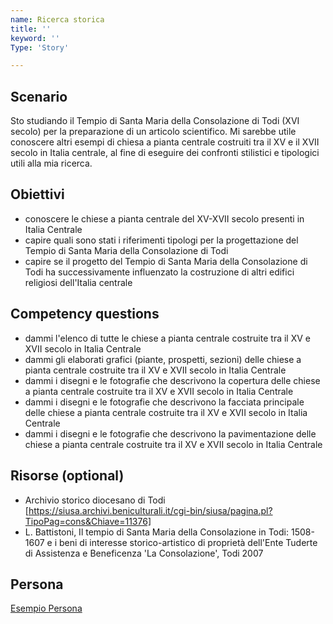 ```yaml
---
name: Ricerca storica
title: ''
keyword: ''
Type: 'Story'

---
```


## Scenario
Sto studiando il Tempio di Santa Maria della Consolazione di Todi (XVI secolo) per la preparazione di un articolo scientifico. Mi sarebbe utile conoscere altri esempi di chiesa a pianta centrale costruiti tra il XV e il XVII secolo in Italia centrale, al fine di eseguire dei confronti stilistici e tipologici utili alla mia ricerca. 

## Obiettivi
- conoscere le chiese a pianta centrale del XV-XVII secolo presenti in Italia Centrale 
- capire quali sono stati i riferimenti tipologi per la progettazione del Tempio di Santa Maria della Consolazione di Todi 
- capire se il progetto del Tempio di Santa Maria della Consolazione di Todi ha successivamente influenzato la costruzione di altri edifici religiosi dell'Italia centrale

## Competency questions
- dammi l'elenco di tutte le chiese a pianta centrale costruite tra il XV e XVII secolo in Italia Centrale
- dammi gli elaborati grafici (piante, prospetti, sezioni) delle chiese a pianta centrale costruite tra il XV e XVII secolo in Italia Centrale
- dammi i disegni e le fotografie che descrivono la copertura delle chiese a pianta centrale costruite tra il XV e XVII secolo in Italia Centrale
- dammi i disegni e le fotografie che descrivono la facciata principale delle chiese a pianta centrale costruite tra il XV e XVII secolo in Italia Centrale
- dammi i disegni e le fotografie che descrivono la pavimentazione delle chiese a pianta centrale costruite tra il XV e XVII secolo in Italia Centrale



## Risorse (optional)
- Archivio storico diocesano di Todi [https://siusa.archivi.beniculturali.it/cgi-bin/siusa/pagina.pl?TipoPag=cons&Chiave=11376]
- L. Battistoni, Il tempio di Santa Maria della Consolazione in Todi: 1508-1607 e i beni di interesse storico-artistico di proprietà dell'Ente Tuderte di Assistenza e Beneficenza 'La Consolazione', Todi 2007

## Persona
[Esempio Persona](https://github.com/read-project/stories/blob/main/Persona/Maria.md) 
